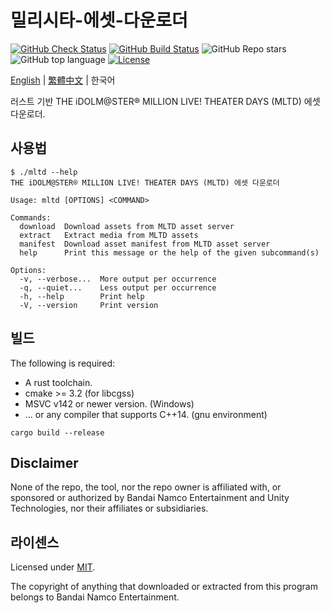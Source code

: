# 밀리시타-에셋-다운로더

[![GitHub Check Status](https://img.shields.io/github/actions/workflow/status/nicks96432/mltd-asset-downloader/check.yaml?label=Check)](https://github.com/nicks96432/mltd-asset-downloader/actions/workflows/check.yaml)
[![GitHub Build Status](https://img.shields.io/github/actions/workflow/status/nicks96432/mltd-asset-downloader/build.yaml)](https://github.com/nicks96432/mltd-asset-downloader/actions/workflows/build.yaml)
![GitHub Repo stars](https://img.shields.io/github/stars/nicks96432/mltd-asset-downloader)
![GitHub top language](https://img.shields.io/github/languages/top/nicks96432/mltd-asset-downloader)
[![License](https://img.shields.io/github/license/nicks96432/mltd-asset-downloader)](LICENSE)

[English](README.md) | [繁體中文](README.zh-TW.md) | 한국어

러스트 기반 THE iDOLM@STER® MILLION LIVE! THEATER DAYS (MLTD) 에셋 다운로더.

## 사용법

```console
$ ./mltd --help
THE iDOLM@STER® MILLION LIVE! THEATER DAYS (MLTD) 에셋 다운로더

Usage: mltd [OPTIONS] <COMMAND>

Commands:
  download  Download assets from MLTD asset server
  extract   Extract media from MLTD assets
  manifest  Download asset manifest from MLTD asset server
  help      Print this message or the help of the given subcommand(s)

Options:
  -v, --verbose...  More output per occurrence
  -q, --quiet...    Less output per occurrence
  -h, --help        Print help
  -V, --version     Print version
```

## 빌드

The following is required:

* A rust toolchain.
* cmake >= 3.2 (for libcgss)
* MSVC v142 or newer version. (Windows)
* ... or any compiler that supports C++14. (gnu environment)

```shell
cargo build --release
```

## Disclaimer

None of the repo, the tool, nor the repo owner is affiliated with, or sponsored or authorized by
Bandai Namco Entertainment and Unity Technologies, nor their affiliates or subsidiaries.

## 라이센스

Licensed under [MIT](LICENSE).

The copyright of anything that downloaded or extracted from this program belongs to
Bandai Namco Entertainment.
